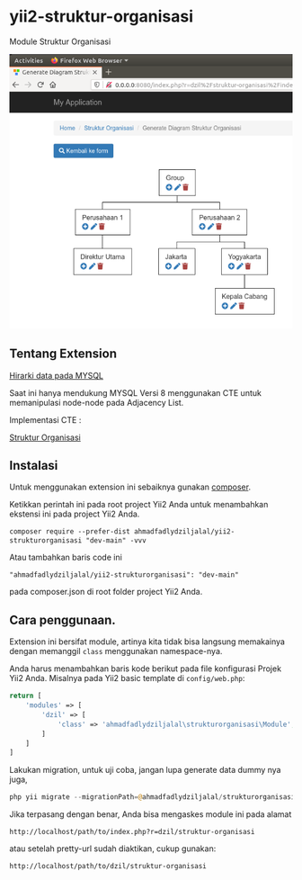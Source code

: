 yii2-struktur-organisasi
========================
Module Struktur Organisasi

![Image](https://raw.githubusercontent.com/ahmadfadlydziljalal/yii2-strukturorganisasi/main/screenshot.png)

Tentang Extension
------------

[Hirarki data pada MYSQL](http://mikehillyer.com/articles/managing-hierarchical-data-in-mysql/) 

Saat ini hanya mendukung MYSQL Versi 8 menggunakan CTE untuk memanipulasi node-node pada Adjacency List. 

Implementasi CTE :
 
[Struktur Organisasi](https://www.percona.com/blog/2020/02/13/introduction-to-mysql-8-0-recursive-common-table-expression-part-2/)


Instalasi
------------

Untuk menggunakan extension ini sebaiknya gunakan [composer](http://getcomposer.org/download/).

Ketikkan perintah ini pada root project Yii2 Anda untuk menambahkan ekstensi ini pada project Yii2 Anda.

```
composer require --prefer-dist ahmadfadlydziljalal/yii2-strukturorganisasi "dev-main" -vvv
```

Atau tambahkan baris code ini 

```
"ahmadfadlydziljalal/yii2-strukturorganisasi": "dev-main"
```

pada composer.json di root folder project Yii2 Anda.


Cara penggunaan.
-----
Extension ini bersifat module, artinya kita tidak bisa langsung memakainya dengan memanggil `class` menggunakan namespace-nya. 


Anda harus menambahkan baris kode berikut pada file konfigurasi Projek Yii2 Anda.
Misalnya pada Yii2 basic template di `config/web.php`:

```php
return [
    'modules' => [
        'dzil' => [
            'class' => 'ahmadfadlydziljalal\strukturorganisasi\Module',
        ]
    ]
]

```

Lakukan migration, untuk uji coba, jangan lupa generate data dummy nya juga,
```php
php yii migrate --migrationPath=@ahmadfadlydziljalal/strukturorganisasi/migrations
```



Jika terpasang dengan benar, Anda bisa mengaskes module ini pada alamat
```
http://localhost/path/to/index.php?r=dzil/struktur-organisasi
```

atau setelah pretty-url sudah diaktikan, cukup gunakan: 
```
http://localhost/path/to/dzil/struktur-organisasi
```
